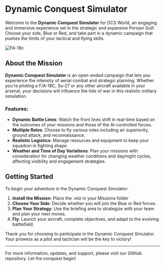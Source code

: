 # Dynamic Conquest Simulator

Welcome to the **Dynamic Conquest Simulator** for DCS World, an engaging and immersive experience set in the strategic and expansive Persian Gulf. Choose your side, Blue or Red, and take part in a dynamic campaign that pushes the limits of your tactical and flying skills.

![FA-18c](https://i.imgur.com/LNnF3ap.png)

## About the Mission

**Dynamic Conquest Simulator** is an open-ended campaign that lets you experience the intensity of aerial combat and strategic planning. Whether you're piloting a F/A-18C, Su-27 or any other aircraft available in your arsenal, your decisions will influence the tide of war in this realistic military simulation.

### Features:
- **Dynamic Battle Lines**: Watch the front lines shift in real-time based on the outcomes of your missions and those of the AI-controlled forces.
- **Multiple Roles**: Choose to fly various roles including air superiority, ground attack, and reconnaissance.
- **Realistic Logistics**: Manage resources and equipment to keep your squadron in fighting shape.
- **Weather and Time of Day Variations**: Plan your missions with consideration for changing weather conditions and day/night cycles, affecting visibility and engagement strategies.

## Getting Started

To begin your adventure in the Dynamic Conquest Simulator:
1. **Install the Mission**: Place the .miz in your Missions folder
2. **Choose Your Side**: Decide whether you will join the Blue or Red forces.
3. **Plan Your Strategy**: Use the briefing area to strategize with your team and plan your next moves.
4. **Fly**: Launch your aircraft, complete objectives, and adapt to the evolving battlefield.

Thank you for choosing to participate in the Dynamic Conquest Simulator. Your prowess as a pilot and tactician will be the key to victory!

---

For more information, updates, and support, please visit our GitHub repository. Let the conquest begin!
